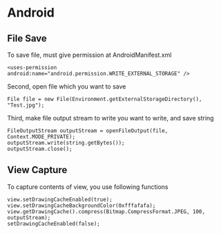 # Android
## File Save
To save file, must give permission at AndroidManifest.xml
```
<uses-permission android:name="android.permission.WRITE_EXTERNAL_STORAGE" />
```
Second, open file which you want to save
```
File file = new File(Environment.getExternalStorageDirectory(), "Test.jpg");
```
Third, make file output stream to write you want to write, and save string
```
FileOutputStream outputStream = openFileOutput(file, Context.MODE_PRIVATE);
outputStream.write(string.getBytes());
outputStream.close();
```
## View Capture
To capture contents of view, you use following functions
```
view.setDrawingCacheEnabled(true);
view.setDrawingCacheBackgroundColor(0xfffafafa);
view.getDrawingCache().compress(Bitmap.CompressFormat.JPEG, 100, outputStream);
setDrawingCacheEnabled(false);
```